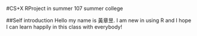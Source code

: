 #CS+X RProject in summer
 107 summer college

##Self introduction
 Hello my name is 黃章昱. I am new in using R and I hope I can learn happily in this class with everybody! 